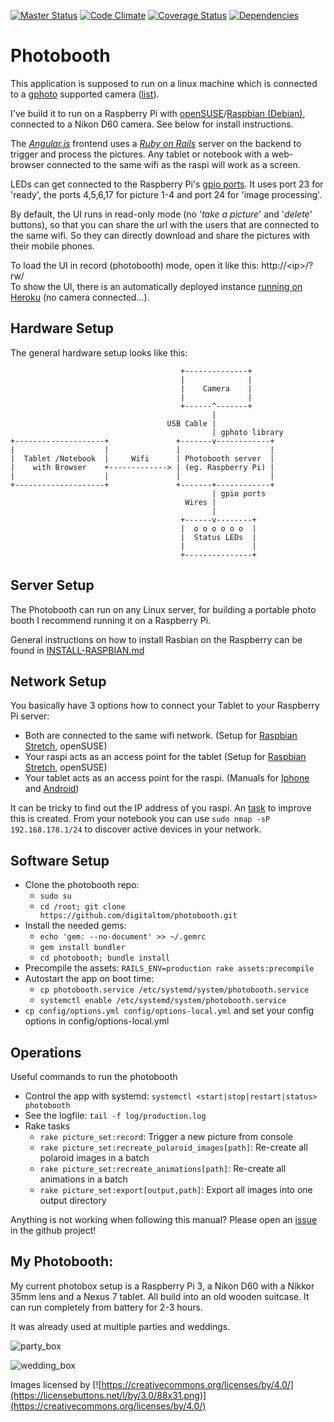 [![Master Status](https://github.com/digitaltom/photobooth//actions/workflows/tests.yml/badge.svg?branch=master)](https://github.com/digitaltom/photobooth/actions)
[![Code Climate](https://codeclimate.com/github/digitaltom/photobooth.png)](https://codeclimate.com/github/digitaltom/photobooth)
[![Coverage Status](https://coveralls.io/repos/github/digitaltom/photobooth/badge.svg?branch=master&)](https://coveralls.io/github/digitaltom/photobooth?branch=master)
[![Dependencies](https://badgen.net/dependabot/digitaltom/photobooth/?icon=dependabot)](https://badgen.net/dependabot/digitaltom/photobooth/?icon=dependabot)

# Photobooth

This application is supposed to run on a linux machine which is connected to a [gphoto](http://www.gphoto.org/) supported camera ([list](http://www.gphoto.org/proj/libgphoto2/support.php)).

I've build it to run on a Raspberry Pi with [openSUSE](https://en.opensuse.org/HCL:Raspberry_Pi3)/[Raspbian (Debian)](https://www.raspberrypi.org/downloads/raspbian/), connected to a Nikon D60 camera. See below for install instructions.

The *[Angular.js](https://angularjs.org/)* frontend uses a *[Ruby on Rails](https://rubyonrails.org/)* server on the backend to trigger and process the pictures.
Any tablet or notebook with a web-browser connected to the same wifi as the raspi will work as a screen.

LEDs can get connected to the Raspberry Pi's [gpio ports](https://www.raspberrypi.org/documentation/usage/gpio/).
It uses port 23 for 'ready', the ports 4,5,6,17  for picture 1-4 and port 24 for 'image processing'.

By default, the UI runs in read-only mode (no '*take a picture*' and '*delete*' buttons), so that you can share the url with the users that are connected to the same wifi. So they can directly download and share the pictures
with their mobile phones.

To load the UI in record (photobooth) mode, open it like this: http://&lt;ip&gt;/?rw/ \
To show the UI, there is an automatically deployed instance [running on Heroku](https://photobooth-3.herokuapp.com/?rw/) (no camera connected...).

## Hardware Setup

The general hardware setup looks like this:

```
                                      +--------------+
                                      |              |
                                      |    Camera    |
                                      |              |
                                      +------^-------+
                                             |
                                   USB Cable |
                                             | gphoto library                                   
+--------------------+               +-------v------------+                               
|                    |               |                    |
|  Tablet /Notebook  |     Wifi      | Photobooth server  |
|    with Browser    +-------------> | (eg. Raspberry Pi) |
|                    |               |                    |
+--------------------+               +-------+------------+
                                             | gpio ports
                                       Wires |
                                             |
                                      +------v--------+
                                      |  o o o o o o  |
                                      |  Status LEDs  |
                                      |               |
                                      +---------------+
```

## Server Setup

The Photobooth can run on any Linux server, for building a portable photo booth I recommend running it on a Raspberry Pi.

General instructions on how to install Rasbian on the Raspberry can be found in  [INSTALL-RASPBIAN.md](INSTALL-RASPBIAN.md)

## Network Setup

You basically have 3 options how to connect your Tablet to your Raspberry Pi server:

- Both are connected to the same wifi network. (Setup for [Raspbian Stretch](https://github.com/digitaltom/photobooth/blob/master/INSTALL-RASPBIAN.md), openSUSE)
- Your raspi acts as an access point for the tablet (Setup for [Raspbian Stretch](https://www.raspberrypi.org/documentation/configuration/wireless/access-point.md), openSUSE)
- Your tablet acts as an access point for the raspi. (Manuals for [Iphone](https://support.apple.com/de-de/ht204023) and [Android](https://www.dasheimnetzwerk.de/einrichten/Einrichten_OS_Androidx/Kapitel_Androidx_WLAN_AP.html))

It can be tricky to find out the IP address of you raspi. An [task](https://github.com/digitaltom/photobooth/issues/21) to improve this is created.
From your notebook you can use `sudo nmap -sP 192.168.178.1/24` to discover active devices in your network.

## Software Setup

- Clone the photobooth repo:
  - `sudo su`
  - `cd /root; git clone https://github.com/digitaltom/photobooth.git`
- Install the needed gems:
  - `echo 'gem: --no-document' >> ~/.gemrc`
  - `gem install bundler`
  - `cd photobooth; bundle install`
- Precompile the assets: `RAILS_ENV=production rake assets:precompile`
- Autostart the app on boot time:
  - `cp photobooth.service /etc/systemd/system/photobooth.service`
  - `systemctl enable /etc/systemd/system/photobooth.service`
- `cp config/options.yml config/options-local.yml` and set your config options in config/options-local.yml

## Operations

Useful commands to run the photobooth

- Control the app with systemd:
  `systemctl <start|stop|restart|status> photobooth`
- See the logfile: `tail -f log/production.log`
- Rake tasks
  - `rake picture_set:record`: Trigger a new picture from console
  - `rake picture_set:recreate_polaroid_images[path]`: Re-create all polaroid images in a batch
  - `rake picture_set:recreate_animations[path]`: Re-create all animations in a batch
  - `rake picture_set:export[output,path]`: Export all images into one output directory

Anything is not working when following this manual? Please open an [issue](https://github.com/digitaltom/photobooth/issues) in the github project!


## My Photobooth:

My current photobox setup is a Raspberry Pi 3, a Nikon D60 with a Nikkor 35mm lens and a Nexus 7 tablet. All build into an old wooden suitcase. It can run completely from battery for 2-3 hours.  

It was already used at multiple parties and weddings.

![party_box](https://user-images.githubusercontent.com/582520/43478387-0dd809d4-94fe-11e8-8464-9873e775c56c.jpg)

![wedding_box](https://user-images.githubusercontent.com/582520/32445572-765e1e0a-c306-11e7-92b4-99331baf6092.png)

Images licensed by [![https://creativecommons.org/licenses/by/4.0/](https://licensebuttons.net/l/by/3.0/88x31.png)](https://creativecommons.org/licenses/by/4.0/)
